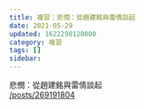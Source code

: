 ```yaml
---
title: 複習：悲憫：從趙建銘與雷倩談起
date: 2021-05-29
updated: 1622298120000
category: 複習
tags: []
sidebar: 
---
```


<p>悲憫：從趙建銘與雷倩談起<br/>
<a href="/posts/269191804" target="_blank">/posts/269191804</a></p>
<p> </p>
